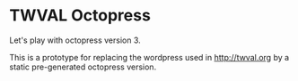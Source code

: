 TWVAL Octopress
=================

Let's play with octopress version 3.

This is a prototype for replacing the wordpress used in http://twval.org by a static pre-generated octopress version.

